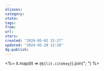 ```yaml
---
aliases: 
category: 
state: 
tags: 
from: 
url: 
stars: 
created: "2024-05-02 15:27"
updated: "2024-05-28 12:28"
dg-publish: 
---
```

<%= it.map(lit => `@${lit.citekey}`).join("; ") %>